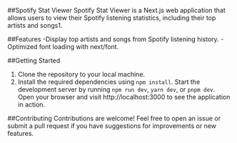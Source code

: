 ##Spotify Stat Viewer
Spotify Stat Viewer is a Next.js web application that allows users to view their Spotify listening statistics, including their top artists and songs​1​.

##Features
-Display top artists and songs from Spotify listening history.
-Optimized font loading with next/font.

##Getting Started
1. Clone the repository to your local machine.
2. Install the required dependencies using `npm install`.
Start the development server by running `npm run dev`, `yarn dev`, or `pnpm dev​`.
Open your browser and visit http://localhost:3000 to see the application in action.

##Contributing
Contributions are welcome! Feel free to open an issue or submit a pull request if you have suggestions for improvements or new features.
